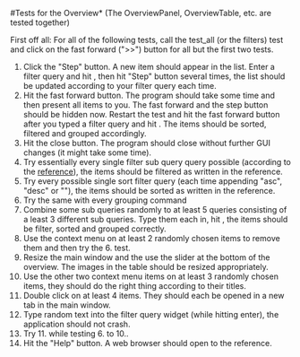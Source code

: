 #Tests for the Overview*
(The OverviewPanel, OverviewTable, etc. are tested together)

First off all: For all of the following tests, call the test_all (or the filters) test and click on the fast forward (">>") button for all but the first two tests.

1. Click the "Step" button. A new item should appear in the list. Enter a filter query and hit <ENTER>, then hit "Step" button several times, the list should be updated according to your filter query each time.
2. Hit the fast forward button. The program should take some time and then present all items to you. The fast forward and the step button should be hidden now. Restart the test and hit the fast forward button after you typed a filter query and hit <ENTER>. The items should be sorted, filtered and grouped accordingly.
3. Hit the close button. The program should close without further GUI changes (it might take some time).
3. Try essentially every single filter sub query query possible (according to the [reference](http://cvv.mostlynerdless.de/ref/filterquery-ref.html)), the items should be filtered as written in the reference.
4. Try every possible single sort filter query (each time appending "asc", "desc" or ""), the items should be sorted as written in the reference.
5. Try the same with every grouping command
6. Combine some sub queries randomly to at least 5 queries consisting of a least 3 different sub queries. Type them each in, hit <ENTER>, the items should be filter, sorted and grouped correctly.
7. Use the context menu on at least 2 randomly chosen items to remove them and then try the 6. test.
8. Resize the main window and the use the slider at the bottom of the overview. The images in the table should be resized appropriately.
9. Use the other two context menu items on at least 3 randomly chosen items, they should do the right thing according to their titles.
10. Double click on at least 4 items. They should each be opened in a new tab in the main window.
11. Type random text into the filter query widget (while hitting enter), the application should not crash.
12. Try 11. while testing 6. to 10.. 
13. Hit the "Help" button. A web browser should open to the reference.